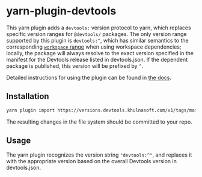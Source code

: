 # yarn-plugin-devtools

This yarn plugin adds a `devtools:` version protocol to yarn, which replaces
specific version ranges for `@devtools/` packages. The only version range
supported by this plugin is `devtools:^`, which has similar semantics to the
corresponding [`workspace` range](https://yarnpkg.com/features/workspaces#cross-references) when using
workspace dependencies; locally, the package will always resolve to the exact
version specified in the manifest for the Devtools release listed in
devtools.json. If the dependent package is published, this version will be
prefixed by `^`.

Detailed instructions for using the plugin can be found in [the docs](https://devtools.khulnasoft.com/docs/getting-started/keeping-devtools-updated/#managing-package-versions-with-the-devtools-yarn-plugin).

## Installation

```bash
yarn plugin import https://versions.devtools.khulnasoft.com/v1/tags/main/yarn-plugin
```

The resulting changes in the file system should be committed to your repo.

## Usage

The yarn plugin recognizes the version string `"devtools:^"`, and replaces it
with the appropriate version based on the overall Devtools version in
devtools.json.
